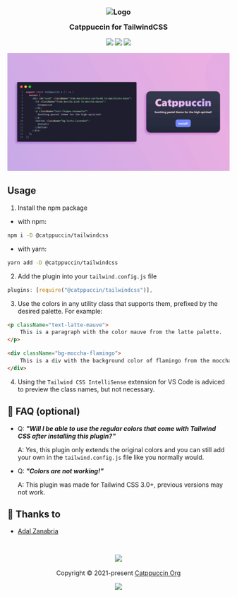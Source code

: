 <h3 align="center">
	<img src="https://raw.githubusercontent.com/catppuccin/catppuccin/dev/assets/logos/exports/1544x1544_circle.png" width="100" alt="Logo"/><br/>
	<img src="https://raw.githubusercontent.com/catppuccin/catppuccin/dev/assets/misc/transparent.png" height="30" width="0px"/>
	Catppuccin for TailwindCSS
	<img src="https://raw.githubusercontent.com/catppuccin/catppuccin/dev/assets/misc/transparent.png" height="30" width="0px"/>
</h3>

<p align="center">
    <a href="https://github.com/catppuccin/template/stargazers"><img src="https://img.shields.io/github/stars/catppuccin/template?colorA=1e1e28&colorB=c9cbff&style=for-the-badge&logo=starship"></a>
    <a href="https://github.com/catppuccin/template/issues"><img src="https://img.shields.io/github/issues/catppuccin/template?colorA=1e1e28&colorB=f7be95&style=for-the-badge"></a>
    <a href="https://github.com/catppuccin/template/contributors"><img src="https://img.shields.io/github/contributors/catppuccin/template?colorA=1e1e28&colorB=b1e1a6&style=for-the-badge"></a>
</p>

<p align="center">
  <img src="./assets/ss.png"/>
</p>

## Usage

1. Install the npm package

-   with npm:

```bash
npm i -D @catppuccin/tailwindcss
```

-   with yarn:

```bash
yarn add -D @catppuccin/tailwindcss
```

2. Add the plugin into your `tailwind.config.js` file

```javascript
plugins: [require("@catppuccin/tailwindcss")],
```

3. Use the colors in any utility class that supports them, prefixed by the desired palette. For example:

```html
<p className="text-latte-mauve">
    This is a paragraph with the color mauve from the latte palette.
</p>
```

```html
<div className="bg-moccha-flamingo">
    This is a div with the background color of flamingo from the moccha palette.
</div>
```

4. Using the `Tailwind CSS IntelliSense` extension for VS Code is adviced to preview the class names, but not necessary.

## 🙋 FAQ (optional)

-   Q: **_"Will I be able to use the regular colors that come with Tailwind CSS after installing this plugin?"_**

    A: Yes, this plugin only extends the original colors and you can still add your own in the `tailwind.config.js` file like you normally would.

-   Q: **_"Colors are not working!"_**

    A: This plugin was made for Tailwind CSS 3.0+, previous versions may not work.

## 💝 Thanks to

-   [Adal Zanabria](https://github.com/AdalZanabria)

&nbsp;

<p align="center"><img src="https://raw.githubusercontent.com/catppuccin/catppuccin/dev/assets/footers/gray0_ctp_on_line.svg?sanitize=true" /></p>
<p align="center">Copyright &copy; 2021-present <a href="https://github.com/catppuccin" target="_blank">Catppuccin Org</a>
<p align="center"><a href="https://github.com/catppuccin/catppuccin/blob/main/LICENSE"><img src="https://img.shields.io/static/v1.svg?style=for-the-badge&label=License&message=MIT&logoColor=d9e0ee&colorA=302d41&colorB=c9cbff"/></a></p>
